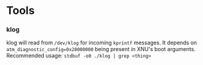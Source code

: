 # Tools

### klog
klog will read from `/dev/klog` for incoming `kprintf` messages. It depends on
`atm_diagnostic_config=0x20000000` being present in XNU's boot arguments.
Recommended usage: `stdbuf -o0 ./klog | grep <thing>`
